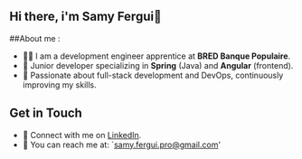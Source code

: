 ## Hi there, i'm Samy Fergui👋

##About me : 
- 👨‍💻 I am a development engineer apprentice at **BRED Banque Populaire**.
- 🌱 Junior developer specializing in **Spring** (Java) and **Angular** (frontend).
- 🚀 Passionate about full-stack development and DevOps, continuously improving my skills.

## Get in Touch
- 💼 Connect with me on [LinkedIn](https://www.linkedin.com/in/samy-fergui-386bb91b0/).
- 📧 You can reach me at: `samy.fergui.pro@gmail.com'
